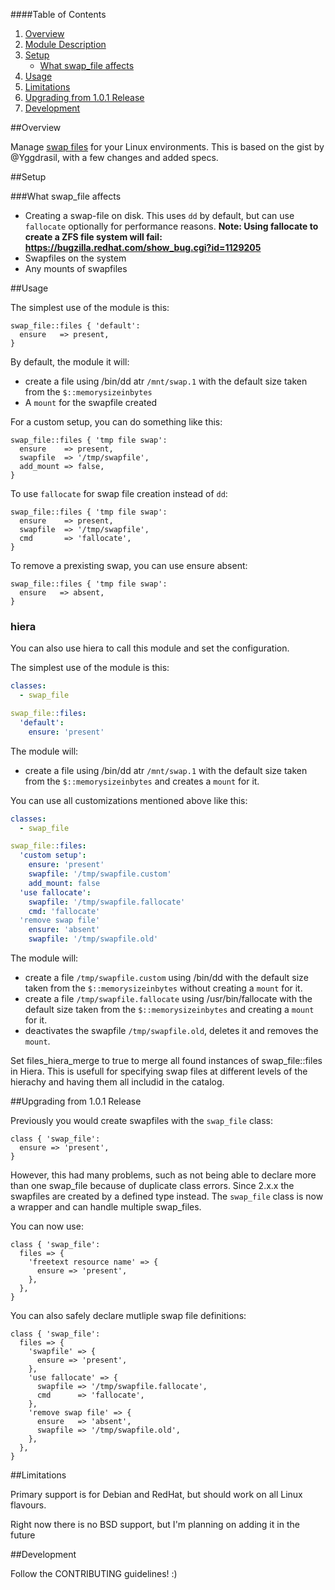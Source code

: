 ####Table of Contents

1. [Overview](#overview)
2. [Module Description ](#module-description)
3. [Setup](#setup)
    * [What swap_file affects](#what-swap_file-affects)
4. [Usage](#usage)
5. [Limitations](#limitations)
6. [Upgrading from 1.0.1 Release](#upgrading-from-101-release)
7. [Development](#development)

##Overview

Manage [swap files](http://en.wikipedia.org/wiki/Paging) for your Linux environments. This is based on the gist by @Yggdrasil, with a few changes and added specs.

##Setup

###What swap_file affects

* Creating a swap-file on disk. This uses `dd` by default, but can use `fallocate` optionally for performance reasons. **Note: Using fallocate to create a ZFS file system will fail: https://bugzilla.redhat.com/show_bug.cgi?id=1129205**
* Swapfiles on the system
* Any mounts of swapfiles

##Usage

The simplest use of the module is this:

```puppet
swap_file::files { 'default':
  ensure   => present,
}
```

By default, the module it will:

* create a file using /bin/dd atr `/mnt/swap.1` with the default size taken from the `$::memorysizeinbytes`
* A `mount` for the swapfile created

For a custom setup, you can do something like this:

```puppet
swap_file::files { 'tmp file swap':
  ensure    => present,
  swapfile  => '/tmp/swapfile',
  add_mount => false,
}
```

To use `fallocate` for swap file creation instead of `dd`:

```puppet
swap_file::files { 'tmp file swap':
  ensure    => present,
  swapfile  => '/tmp/swapfile',
  cmd       => 'fallocate',
}
```

To remove a prexisting swap, you can use ensure absent:

```puppet
swap_file::files { 'tmp file swap':
  ensure   => absent,
}
```

### hiera
You can also use hiera to call this module and set the configuration.

The simplest use of the module is this:

```yaml
classes:
  - swap_file

swap_file::files:
  'default':
    ensure: 'present'
```

The module will:
* create a file using /bin/dd atr `/mnt/swap.1` with the default size taken from the `$::memorysizeinbytes` and creates a `mount` for it.

You can use all customizations mentioned above like this:

```yaml
classes:
  - swap_file

swap_file::files:
  'custom setup':
    ensure: 'present'
    swapfile: '/tmp/swapfile.custom'
    add_mount: false
  'use fallocate':
    swapfile: '/tmp/swapfile.fallocate'
    cmd: 'fallocate'
  'remove swap file'
    ensure: 'absent'
    swapfile: '/tmp/swapfile.old'
```

The module will:
* create a file `/tmp/swapfile.custom` using /bin/dd with the default size taken from the `$::memorysizeinbytes` without creating a `mount` for it.
* create a file `/tmp/swapfile.fallocate` using /usr/bin/fallocate with the default size taken from the `$::memorysizeinbytes` and creating a `mount` for it.
* deactivates the swapfile `/tmp/swapfile.old`, deletes it and removes the `mount`.

Set files_hiera_merge to true to merge all found instances of swap_file::files in Hiera. This is usefull for specifying swap files at different levels of the hierachy and having them all includid in the catalog.

##Upgrading from 1.0.1 Release

Previously you would create swapfiles with the `swap_file` class:

```puppet
class { 'swap_file':
  ensure => 'present',
}
```

However, this had many problems, such as not being able to declare more than one swap_file because of duplicate class errors.
Since 2.x.x the swapfiles are created by a defined type instead. The `swap_file` class is now a wrapper and can handle multiple swap_files.

You can now use:

```puppet
class { 'swap_file':
  files => {
    'freetext resource name' => {
      ensure => 'present',
    },
  },
}
```

You can also safely declare mutliple swap file definitions:

```puppet
class { 'swap_file':
  files => {
    'swapfile' => {
      ensure => 'present',
    },
    'use fallocate' => {
      swapfile => '/tmp/swapfile.fallocate',
      cmd      => 'fallocate',
    },
    'remove swap file' => {
      ensure   => 'absent',
      swapfile => '/tmp/swapfile.old',
    },
  },
}
```

##Limitations

Primary support is for Debian and RedHat, but should work on all Linux flavours.

Right now there is no BSD support, but I'm planning on adding it in the future

##Development

Follow the CONTRIBUTING guidelines! :)
